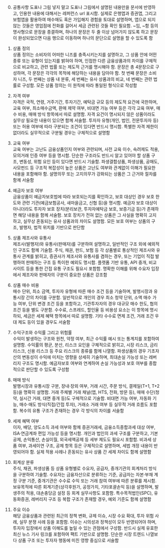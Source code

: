 
 0. 공통사항 
	도표나 그림 넣지 말고 도표나 그림에서 설명된 내용만을 문서에 반영하고, 인용한 내용에 대해서는 레퍼런스 url 표시함. 실제로 은행앱과 증권앱, 그리고 보험앱을 활용하여 매수매도 혹은 가입해지 경험을 토대로 설명하며, 앱으로 되지 않는 것들은 영업점에 전화를 걸어서 세금 관련된 것들 확인 필요함. ~임, ~함 등의 명사형으로 문장을 종결하며, 하나의 문장은 두 줄 이상 넘어가지 않도록 하고 문장이 완성되었으면 다음 행으로 이동하며 하나의 문단으로 설명을 할 수 있도록 함

1. 상품 정의  
    상품 정의는 소비자의 어떠한 니즈를 충족시키는지를 설명하고, 그 상품 안에 어떤 종류 또는 유형이 있는지를 밝혀야 하며, 인접한 다른 금융상품과의 차이를 구체적으로 비교하고, 관련 법률 또는 제도적 근거를 명시해야 함. 문장은 총 4문장으로 구성하며, 각 문장은 각각의 목적에 해당하는 내용을 담아야 함. 첫 번째 문장은 소비자 니즈, 두 번째는 상품 내 분류, 세 번째는 유사 상품과의 비교, 네 번째는 관련 법률로 구성함. 모든 상품 정의는 이 원칙에 따라 통일된 형식으로 작성함

2. 자격 여부  
    자격은 국적, 연령, 거주기간, 투자기간, 예탁금 규모 등의 제도적 요건에 국한하며, 교육 여부, 최소매수금액, 환매 제약 여부, 비대면 가능 여부 등은 각각 교육 여부, 매수 비용, 매매 방식 항목에서 따로 설명함. 자격 요건이 명시되지 않은 상품이라도 실무상 필요한 내용이 있으면 함께 서술함. 투자자 유형(개인, 법인, 전문투자자 등) 또는 허용 여부에 따라 구분되는 조건이 있다면 반드시 명시함. 특별한 자격 제한이 없더라도 실무적으로 구분될 경우는 구체적으로 설명함

3. 교육 여부  
    교육 여부는 고난도 금융상품인지 여부와 관련되며, 사전 교육 이수, 숙려제도 적용, 모의거래 인증 여부 등을 명시함. 단순한 구조라도 반드시 알고 있어야 할 상품 구조, 변동성, 위험 요인 등이 있다면 반드시 기술함. 파생결합상품, 파생상품, 공매도, 사모펀드 등 구조적 복잡성이 높은 상품은 고난도 여부와 관계없이 이해가 필요한 내용을 포함해야 함. 설명의무 또는 고지의무가 강화되는 상품은 그 근거와 절차를 함께 서술함

4. 예금자 보호 여부  
    금융상품이 예금자보호법에 따라 보호되는지를 확인하고, 보호 대상인 경우 보호 한도와 관련 기관(예금보험공사, 새마을금고, 신협 등)을 명시함. 예금자 보호 대상이 아니더라도 투자자 보호 장치(분리보관, 투자자예탁금 보호, 보증기금 등)가 존재하면 해당 내용을 함께 서술함. 보호 장치가 전혀 없는 상품은 그 사실을 명확히 고지하고, 실무상 혼동되는 유사 상품과의 차이도 설명함. 모든 보호 여부는 상품의 구조, 발행자, 법적 위치를 기반으로 판단함

5. 상품 제조사와 유통사  
    제조사(발행자)와 유통사(판매자)를 구분하여 설명하고, 일반적인 구조 외에 예외적인 구조도 함께 기술함. 주식, 채권, 펀드, 보험 등 각 상품별로 통상적인 제조사와 유통사 관계를 밝히고, 증권사가 제조사와 유통사를 겸하는 경우, 또는 기업이 직접 발행하여 판매하는 구조 등 특이한 예외도 명시함. 플랫폼 기반 유통, API 중개, 비교사이트 등을 통한 간접 유통 구조도 필요시 포함함. 명확한 이해를 위해 수요자 입장에서 제조자와 판매자의 구분이 중요한 상품은 강조함

6. 상품 매수 비용  
    매수 단위, 최소 금액, 투자자 유형에 따른 매수 조건 등을 기술하며, 발행시장과 유통시장 간의 차이를 구분함. 일반적으로 개인의 경우 최소 청약 단위, 소액 매수 가능 여부, 단위 변경 조건 등을 포함하고, 기관투자자의 경우 대규모 매수 한도, 협의 조건 등을 별도 구분함. 수수료, 스프레드, 할인율 등 비용성 요소는 이 항목에 명시하되, 세금은 세제 혜택 항목에서 따로 설명함. 기타 수수료 면제 조건, 거래 조건 우대 제도 등이 있을 경우도 서술함

7. 수익구조와 수익률 그리고 위험률  
    수익이 발생하는 구조와 원천, 약정 여부, 최근 수익률 예시 또는 통계치를 포함하여 설명함. 수익률의 평균, 분산, 리스크 요인을 구체적으로 밝히고, 시장 리스크, 금리 리스크, 신용 리스크 등 주요 리스크의 종류를 함께 나열함. 파생상품의 경우 기초자산의 변동성이 수익에 미치는 영향을 상세히 기술하며, 최대손실 가능성 또는 레버리지 구조도 명시함. 예금자보호 여부와 연계하여 손실 가능성과 보호 여부를 종합적으로 판단할 수 있도록 구성함

8. 매매 방식  
    발행시장과 유통시장 구분, 장내·장외 여부, 거래 시간, 주문 방식, 결제일(T+1, T+2 등)을 명확히 설명함. 거래 주체별 거래 채널(앱, HTS, 전화, 방문 등), 매매 수단(청약, 실시간 거래, 대면 중개 등)도 구체적으로 기술함. 비대면 가능 여부, 자동화 기능, 매수·매도 방식(직접/간접 투자), 거래소 거래 여부 등 실무적 거래 흐름도 포함함. 복수의 유통 구조가 존재하는 경우 각 방식의 차이를 서술함

9. 세제 혜택 여부  
    이자, 배당, 양도소득 과세 여부와 함께 증권거래세, 금융소득종합과세 대상 여부, ISA·연금계좌 편입 가능성 등을 명시함. 개인과 법인의 과세 구조를 구분하고, 기본공제, 손익통산, 손실이월, 외국세액공제 등 세부 제도도 필요시 포함함. 비과세 상품 여부, 과세이연 구조, 공제 항목 등은 구체적으로 설명하며, 세법 개정 내용이 반영되어야 함. 실제 적용 사례나 혼동되는 유사 상품 간 세제 차이도 함께 설명함

10. 회계상 분류  
    주식, 채권, 파생상품 등 상품 유형별로 수요자, 공급자, 중개기관의 회계처리 방식을 구분하여 기술함. 수요자는 금융자산으로 분류하는 기준, 공급자는 자본·부채 계정 구분 기준, 중개기관은 수수료 수익 또는 거래 참여 여부에 따른 분류를 제시함. 보유목적에 따른 회계기준(상각후원가, 공정가치, 기타포괄손익 등)을 설명하며, 발생주의 적용, 대손충당금 설정 등 회계 실무사항도 포함함. 특수목적법인(SPC), 유동화증권, 레버리지 구조 등 복합 구조가 존재할 경우, 예외 기준도 함께 설명함

11. 주요 이슈  
    해당 금융상품과 관련된 최근의 정책 변화, 규제 이슈, 시장 수요 확대, 투자 위험 사례, 실무 분쟁 사례 등을 포함함. 이슈는 시의성과 정책성이 모두 반영되어야 하며, 투자자 입장에서 상품 이해도를 높일 수 있는 관점에서 구성함. 반드시 실제 유효한 최신 뉴스 기사 링크를 포함하여 팩트 기반으로 설명함. 단순한 시장 트렌드 나열보다 상품 구조 또는 투자자 행동에 미친 영향 중심으로 서술함
